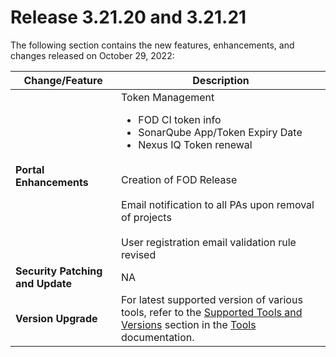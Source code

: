 # Release 3.21.20 and 3.21.21

The following section contains the new features, enhancements, and changes released on October 29, 2022:

| Change/Feature |Description|
|---|---|
|**Portal Enhancements**|Token Management<ul><li>FOD CI token info</li><li>SonarQube App/Token Expiry Date</li><li>Nexus IQ Token renewal</li></ul><br>Creation of FOD Release<br><br>Email notification to all PAs upon removal of projects<br><br>User registration email validation rule revised|
|**Security Patching and Update**| NA|  
|**Version Upgrade**|For latest supported version of various tools, refer to the [Supported Tools and Versions](https://docs.developer.tech.gov.sg/docs/ship-hats-tools/tools-overview?id=supported-tools-and-versions) section in the [Tools](https://docs.developer.tech.gov.sg/docs/ship-hats-tools/tools-overview) documentation.|
